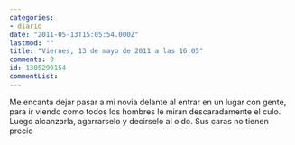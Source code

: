 ```yaml
---
categories:
- diario
date: "2011-05-13T15:05:54.000Z"
lastmod: ""
title: "Viernes, 13 de mayo de 2011 a las 16:05"
comments: 0
id: 1305299154
commentList:
---
```


Me encanta dejar pasar a mi novia delante al entrar en un lugar con gente, para ir viendo como todos los hombres le miran descaradamente el culo.  
Luego alcanzarla, agarrarselo y decirselo al oido. Sus caras no tienen precio